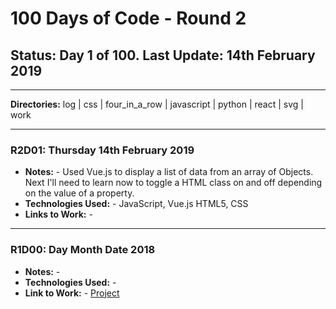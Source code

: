 # 100 Days of Code - Round 2

## **Status:** Day 1 of 100.  **Last Update:**  14th February 2019

___
**Directories:** log | css | four_in_a_row | javascript | python | react | svg | work
___

### **R2D01:** Thursday 14th February 2019

+ **Notes:** - Used Vue.js to display a list of data from an array of Objects. Next I'll need to learn now to toggle a HTML class on and off depending on the value of a property. 
+ **Technologies Used:** - JavaScript, Vue.js HTML5, CSS
+ **Links to Work:** -  


___


### **R1D00**: Day Month Date 2018

+ **Notes:** - 
+ **Technologies Used:** -
+ **Link to Work:** - [Project](url) 


